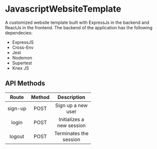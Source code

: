 # JavascriptWebsiteTemplate
A customized website template built with ExpressJs in the backend and ReactJs in the frontend. The backend of the application has the following dependecies:

- ExpressJS
- Cross-Env
- Jest
- Nodemon
- Supertest
- Knex JS

## API Methods
| **Route** | **Method** | **Description** |
|    :-:    |     :-:    |       :-:       |
|  sign-up  |    POST    | Sign up a new </br> user|
|   login   |    POST    | Initializes a </br> new session|
|   logout  |    POST    | Terminates the </br> session|
